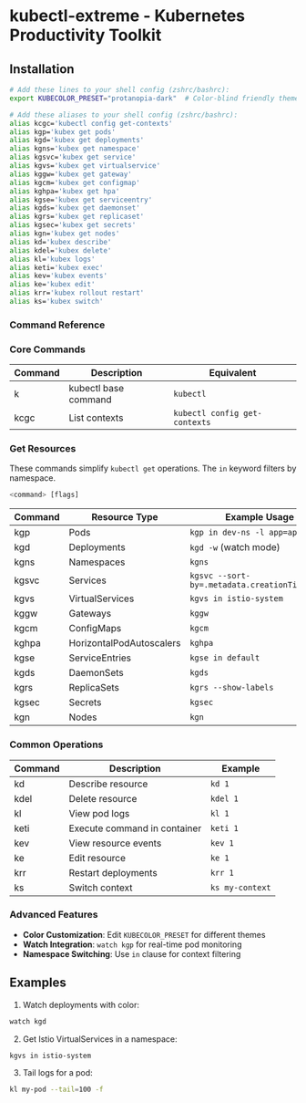# kubectl-extreme - Kubernetes Productivity Toolkit

## Installation

```bash
# Add these lines to your shell config (zshrc/bashrc):
export KUBECOLOR_PRESET="protanopia-dark"  # Color-blind friendly theme

# Add these aliases to your shell config (zshrc/bashrc):
alias kcgc='kubectl config get-contexts'
alias kgp='kubex get pods'
alias kgd='kubex get deployments'
alias kgns='kubex get namespace'
alias kgsvc='kubex get service'
alias kgvs='kubex get virtualservice'
alias kggw='kubex get gateway'
alias kgcm='kubex get configmap'
alias kghpa='kubex get hpa'
alias kgse='kubex get serviceentry'
alias kgds='kubex get daemonset'
alias kgrs='kubex get replicaset'
alias kgsec='kubex get secrets'
alias kgn='kubex get nodes'
alias kd='kubex describe'
alias kdel='kubex delete'
alias kl='kubex logs'
alias keti='kubex exec'
alias kev='kubex events'
alias ke='kubex edit'
alias krr='kubex rollout restart'
alias ks='kubex switch'
```

### Command Reference
### Core Commands
| Command | Description                             | Equivalent               |
|---------|-----------------------------------------|--------------------------|
| k       | kubectl base command                    | `kubectl`                |
| kcgc    | List contexts                           | `kubectl config get-contexts` |

### Get Resources
These commands simplify `kubectl get` operations. The `in` keyword filters by namespace.
```bash
<command> [flags]
```
| Command | Resource Type      | Example Usage              |
|-------|--------------------|----------------------------|
| kgp   | Pods               | `kgp in dev-ns -l app=api` |
| kgd   | Deployments        | `kgd -w` (watch mode)      |
| kgns  | Namespaces         | `kgns`                     |
| kgsvc | Services           | `kgsvc --sort-by=.metadata.creationTimestamp` |
| kgvs  | VirtualServices    | `kgvs in istio-system`     |
| kggw  | Gateways           | `kggw`                     |
| kgcm  | ConfigMaps         | `kgcm`                     |
| kghpa | HorizontalPodAutoscalers | `kghpa`               |
| kgse  | ServiceEntries     | `kgse in default`          |
| kgds  | DaemonSets         | `kgds`                     |
| kgrs  | ReplicaSets        | `kgrs --show-labels`       |
| kgsec | Secrets            | `kgsec`                    |
| kgn   | Nodes              | `kgn`                     |

### Common Operations
| Command | Description                             | Example                   |
|---------|-----------------------------------------|---------------------------|
| kd      | Describe resource                       | `kd 1`                    |
| kdel    | Delete resource                         | `kdel 1`                  |
| kl      | View pod logs                           | `kl 1`                    |
| keti    | Execute command in container            | `keti 1`                  |
| kev     | View resource events                    | `kev 1`                   |
| ke      | Edit resource                           | `ke 1`                    |
| krr     | Restart deployments                     | `krr 1`                   |
| ks      | Switch context                         | `ks my-context`           |

### Advanced Features
- **Color Customization**: Edit `KUBECOLOR_PRESET` for different themes
- **Watch Integration**: `watch kgp` for real-time pod monitoring
- **Namespace Switching**: Use `in` clause for context filtering

## Examples

1. Watch deployments with color:
```bash
watch kgd
```

2. Get Istio VirtualServices in a namespace:
```bash
kgvs in istio-system
```

3. Tail logs for a pod:
```bash
kl my-pod --tail=100 -f
```

[//]: # (Generated by kubectl-boost v1.2.0)
